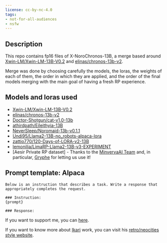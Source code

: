 ```yaml
---
license: cc-by-nc-4.0
tags:
- not-for-all-audiences
- nsfw
---
```


<!-- description start -->
## Description

This repo contains fp16 files of X-NoroChronos-13B, a merge based around [Xwin-LM/Xwin-LM-13B-V0.2](https://huggingface.co/Xwin-LM/Xwin-LM-13B-V0.2) and [elinas/chronos-13b-v2](https://huggingface.co/elinas/chronos-13b-v2).

Merge was done by choosing carefully the models, the loras, the weights of each of them, the order in which they are applied, and the order of the final models merging with the main goal of having a fresh RP experience.

<!-- description end -->
<!-- description start -->
## Models and loras used

- [Xwin-LM/Xwin-LM-13B-V0.2](https://huggingface.co/Xwin-LM/Xwin-LM-13B-V0.2)
- [elinas/chronos-13b-v2](https://huggingface.co/elinas/chronos-13b-v2)
- [Doctor-Shotgun/cat-v1.0-13b](https://huggingface.co/Doctor-Shotgun/cat-v1.0-13b)
- [athirdpath/Eileithyia-13B](https://huggingface.co/athirdpath/Eileithyia-13B)
- [NeverSleep/Noromaid-13b-v0.1.1](https://huggingface.co/NeverSleep/Noromaid-13b-v0.1.1)
- [Undi95/Llama2-13B-no_robots-alpaca-lora](https://huggingface.co/Undi95/Llama2-13B-no_robots-alpaca-lora)
- [zattio770/120-Days-of-LORA-v2-13B](https://huggingface.co/zattio770/120-Days-of-LORA-v2-13B)
- [lemonilia/LimaRP-Llama2-13B-v3-EXPERIMENT](https://huggingface.co/lemonilia/LimaRP-Llama2-13B-v3-EXPERIMENT)
- [Aesir Private RP dataset] - Thanks to the [MinvervaAI Team](https://huggingface.co/MinervaAI) and, in particular, [Gryphe](https://huggingface.co/Gryphe) for letting us use it!

<!-- description end -->
<!-- prompt-template start -->
## Prompt template: Alpaca

```
Below is an instruction that describes a task. Write a response that appropriately completes the request.

### Instruction:
{prompt}

### Response:

```

If you want to support me, you can [here](https://ko-fi.com/undiai).

If you want to know more about [Ikari](https://huggingface.co/IkariDev) work, you can visit his [retro/neocities style website](https://ikaridevgit.github.io/).